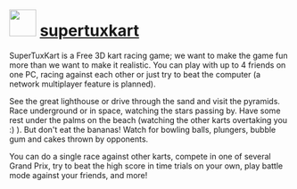 ﻿# <img src="https://cdn.rawgit.com/chocolatey/chocolatey-coreteampackages/edba4a5849ff756e767cba86641bea97ff5721fe/icons/supertuxkart.png" width="48" height="48"/> [supertuxkart](https://chocolatey.org/packages/supertuxkart)


SuperTuxKart is a Free 3D kart racing game; we want to make the game fun more than we want to make it realistic. You can play with up to 4 friends on one PC, racing against each other or just try to beat the computer (a network multiplayer feature is planned).

See the great lighthouse or drive through the sand and visit the pyramids. Race underground or in space, watching the stars passing by. Have some rest under the palms on the beach (watching the other karts overtaking you :) ). But don't eat the bananas! Watch for bowling balls, plungers, bubble gum and cakes thrown by opponents.

You can do a single race against other karts, compete in one of several Grand Prix, try to beat the high score in time trials on your own, play battle mode against your friends, and more!

